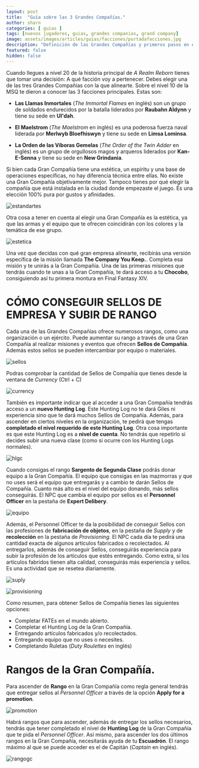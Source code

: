 ```yaml
---
layout: post
title:  "Guía sobre las 3 Grandes Compañías."
author: sharn
categories: [ guias ]
tags: [nuevos jugadores, guias, grandes companias, grand company]
image: assets/images/articles/guias/facciones/portadafacciones.jpg
description: "Definición de las Grandes Compañías y primeros pasos en ellas."
featured: false
hidden: false
---
```


Cuando llegues a nivel 20 de la historia principal de *A Realm Reborn* tienes que tomar una decisión: A qué facción voy a pertenecer. Debes elegir una de las tres Grandes Compañías con la que alinearte. Sobre el nivel 10 de la MSQ te dieron a conocer las 3 facciones principales. Estas son:

- **Las Llamas Inmortales** (*The Immortal Flames* en inglés) son un grupo de soldados endurecidos por la batalla liderados por **Raubahn Aldynn** y tiene su sede en **Ul'dah**.

- **El Maelstrom** (*The Maelstrom* en inglés) es una poderosa fuerza naval liderada por **Merlwyb Bloefhiswyn** y tiene su sede en **Limsa Lominsa**.

- **La Orden de las Víboras Gemelas** (*The Order of the Twin Adder* en inglés) es un grupo de orgullosos magos y arqueros liderados por **Kan-E-Senna** y tiene su sede en **New Grindania**.

Si bien cada Gran Compañía tiene una estética, un espíritu y una base de operaciones específicas, no hay diferencia técnica entre ellas. No existe una Gran Compañía objetivamente mejor. Tampoco tienes por qué elegir la compañía que está instalada en la ciudad donde empezaste el juego. Es una elección 100% pura por gustos y afinidades.

![estandartes](/assets/images/articles/guias/facciones/estandartes.jpg)

Otra cosa a tener en cuenta al elegir una Gran Compañía es la estética, ya que las armas y el equipo que te ofrecen coincidirán con los colores y la temática de ese grupo.

![estetica](/assets/images/articles/guias/facciones/estetica.jpg)

Una vez que decidas con qué gran empresa alinearte, recibirás una versión específica de la misión llamada **The Company You Keep.**. Completa esa misión y te unirás a la Gran Compañía. Una de las primeras misiones que tendrás cuando te unas a la Gran Compañía, te dará acceso a tu **Chocobo**, consiguiendo así tu primera montura en Final Fantasy XIV.

# CÓMO CONSEGUIR SELLOS DE EMPRESA Y SUBIR DE RANGO

Cada una de las Grandes Compañías ofrece numerosos rangos, como una organización o un ejército. Puede aumentar su rango a través de una Gran Compañía al realizar misiones y eventos que ofrecen **Sellos de Compañía**. Además estos sellos se pueden intercambiar por equipo o materiales. 

![sellos](/assets/images/articles/guias/facciones/sellos.jpg)

Podras comprobar la cantidad de Sellos de Compañía que tienes desde la ventana de *Currency* (Ctrl + C)

![currency](/assets/images/articles/guias/facciones/currency.jpg)

También es importante indicar que al acceder a una Gran Compañía tendrás acceso a un **nuevo Hunting Log**. Este Hunting Log no te dará Giles ni experiencia sino que te dará muchos Sellos de Compañía. Además, para ascender en ciertos niveles en la organización, te pedirá que tengas **completado el nivel requerido de este Hunting Log**. Otra cosa importante es que este Hunting Log es a **nivel de cuenta**. No tendrás que repetirlo si decides subir una nueva clase (como si ocurre con los Hunting Logs normales).

![hlgc](/assets/images/articles/guias/facciones/hlgc.jpg)

Cuando consigas el rango **Sargento de Segunda Clase** podrás donar equipo a la Gran Compañía. El equipo que consigas en las mazmorras y que no uses será el equipo que entregarás y a cambio te darán Sellos de Compañía. Cuanto más alto es el nivel del equipo donando, más sellos conseguirás. El NPC que cambia el equipo por sellos es el **Personnel Officer** en la pestaña de **Expert Delibery**.

![equipo](/assets/images/articles/guias/facciones/equipo.jpg)

Además, el Personnel Officer te da la posibilidad de conseguir Sellos con las profesiones de **fabricación de objetos**, en la pestaña de *Supply* y de **recolección** en la pestaña de *Provisioning*. El NPC cada día te pedirá una cantidad exacta de algunos artículos fabricados o recolectados. Al entregarlos, además de conseguir Sellos, conseguirás experiencia para subir la profesión de los artículos que estés entregando. Como extra, si los artículos fabridos tienen alta calidad, conseguirás más experiencia y sellos. Es una actividad que se resetea diariamente.

![suply](/assets/images/articles/guias/facciones/suply.jpg)

![provisioning](/assets/images/articles/guias/facciones/provisioning.jpg)

Como resumen, para obtener Sellos de Compañía tienes las siguientes opciones:

- Completar FATEs en el mundo abierto.
- Completar el Hunting Log de la Gran Compañía.
- Entregando artículos fabricados y/o recolectados.
- Entregando equipo que no uses o necesites.
- Completando Ruletas (*Duty Roulettes* en inglés)

# Rangos de la Gran Compañía.

Para ascender de **Rango** en la Gran Compañía como regla general tendrás que entregar sellos al *Personnel Officer* a través de la opción **Apply for a promotion**.

![promotion](/assets/images/articles/guias/facciones/promotion.jpg)

Habrá rangos que para ascender, además de entregar los sellos necesarios, tendrás que tener completado el nivel de **Hunting Log** de la Gran Compañía que te pida el *Personnel Officer*. Así mismo, para ascender los dos últimos rangos en la Gran Compañía, necesitarás ayuda de tu **Escuadrón**. El rango máximo al que se puede acceder es el de Capitán (*Captain* en inglés).

![rangogc](/assets/images/articles/guias/facciones/rangogc.jpg)
